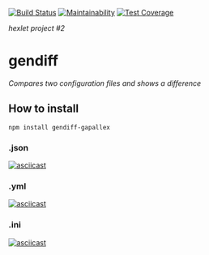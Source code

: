 [![Build Status](https://travis-ci.org/gapallex/project-lvl2-s451.svg?branch=master)](https://travis-ci.org/gapallex/project-lvl2-s451)
[![Maintainability](https://api.codeclimate.com/v1/badges/3012706339fa1def016e/maintainability)](https://codeclimate.com/github/gapallex/project-lvl2-s451/maintainability)
[![Test Coverage](https://api.codeclimate.com/v1/badges/3012706339fa1def016e/test_coverage)](https://codeclimate.com/github/gapallex/project-lvl2-s451/test_coverage)

*hexlet project #2*

# gendiff
*Compares two configuration files and shows a difference*

## How to install
    npm install gendiff-gapallex

### .json
[![asciicast](https://asciinema.org/a/hZlc9WDqp3NHd12bohQnSyGty.svg)](https://asciinema.org/a/hZlc9WDqp3NHd12bohQnSyGty)

### .yml
[![asciicast](https://asciinema.org/a/0bTdINxvTk1JXrqn2Bq63KuzF.svg)](https://asciinema.org/a/0bTdINxvTk1JXrqn2Bq63KuzF)

### .ini
[![asciicast](https://asciinema.org/a/NChEZisrOxouocqKlv5jQPzZF.svg)](https://asciinema.org/a/NChEZisrOxouocqKlv5jQPzZF)